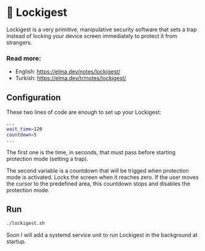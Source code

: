 # 🔐 Lockigest
Lockigest is a very primitive, manipulative security software that sets a trap instead of locking your device screen immediately to protect it from strangers.

### Read more:
- English: https://elma.dev/notes/lockigest/
- Turkish: https://elma.dev/tr/notes/lockigest/

## Configuration
These two lines of code are enough to set up your Lockigest:
```bash
...
wait_time=120
countdown=5
...
```

The first one is the time, in seconds, that must pass before starting protection mode (setting a trap).  

The second variable is a countdown that will be trigged when protection mode is activated. Locks the screen when it reaches zero. If the user moves the cursor to the predefined area, this countdown stops and disables the protection mode. 


## Run
```bash
./lockigest.sh 
```

Soon I will add a systemd service unit to run Lockigest in the background at startup.
